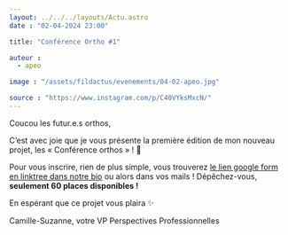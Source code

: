```yaml
---
layout: ../../../layouts/Actu.astro
date : "02-04-2024 23:00"

title: "Conférence Ortho #1"

auteur :
  - apeo

image : "/assets/fildactus/evenements/04-02-apeo.jpg"

source : "https://www.instagram.com/p/C40VYksMxcN/"
---
```


Coucou les futur.e.s orthos,

C’est avec joie que je vous présente la première édition de mon nouveau projet, les « Conférence orthos » ! 🥳

Pour vous inscrire, rien de plus simple, vous trouverez [le lien google form en linktree dans notre bio](https://docs.google.com/forms/d/e/1FAIpQLSd4U6f6xRK3nRb3SmP0GiP5meZjrJilA-o4Ah_Gn0QZfqF8lQ/viewform) ou alors dans vos mails ! Dépêchez-vous, __seulement 60 places disponibles !__

En espérant que ce projet vous plaira ✨

Camille-Suzanne, votre VP Perspectives Professionnelles
